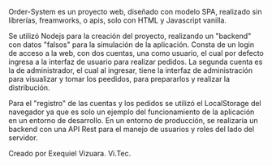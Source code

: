 Order-System es un proyecto web, diseñado con modelo SPA, realizado sin librerías, freamworks, o apis, solo con HTML y Javascript vanilla.

Se utilizó Nodejs para la creación del proyecto, realizando un "backend" con datos "falsos" para la simulación de la aplicación. 
Consta de un login de acceso a la web, con dos cuentas, una como usuario, el cual por defecto ingresa a la interfaz de usuario para realizar pedidos. 
La segunda cuenta es la de administrador, el cual al ingresar, tiene la interfaz de administración para visualizar y tomar los peedidos, para prepararlos y realizar la distribución.

Para el "registro" de las cuentas y los pedidos se utilizó el LocalStorage del navegador ya que es solo un ejemplo del funcionamiento de la aplicación en un entorno de desarrollo.
En un entorno de producción, se realizaria un backend con una API Rest para el manejo de usuarios y roles del lado del servidor.

Creado por Exequiel Vizuara. Vi.Tec.
